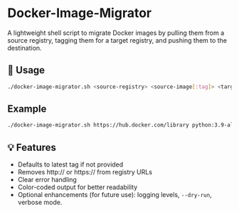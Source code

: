# Docker-Image-Migrator
A lightweight shell script to migrate Docker images by pulling them from a source registry, tagging them for a target registry, and pushing them to the destination.

## 🔧 Usage

```bash
./docker-image-migrator.sh <source-registry> <source-image[:tag]> <target-registry> <target-image[:tag]>
```

## Example
```bash
./docker-image-migrator.sh https://hub.docker.com/library python:3.9-alpine myregistry mypython:3.9-alpine
```

## 💡 Features
* Defaults to latest tag if not provided
* Removes http:// or https:// from registry URLs
* Clear error handling
* Color-coded output for better readability
* Optional enhancements (for future use): logging levels, ```--dry-run```, verbose mode.


